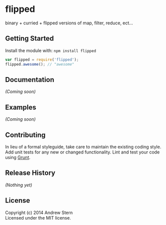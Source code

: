 # flipped

binary + curried + flipped versions of map, filter, reduce, ect...

## Getting Started
Install the module with: `npm install flipped`

```javascript
var flipped = require('flipped');
flipped.awesome(); // "awesome"
```

## Documentation
_(Coming soon)_

## Examples
_(Coming soon)_

## Contributing
In lieu of a formal styleguide, take care to maintain the existing coding style. Add unit tests for any new or changed functionality. Lint and test your code using [Grunt](http://gruntjs.com/).

## Release History
_(Nothing yet)_

## License
Copyright (c) 2014 Andrew Stern  
Licensed under the MIT license.
